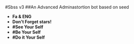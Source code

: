 #Sbss v3
##An Advanced Adminastortion bot based on seed
* **Fa & ENG**
* **Don't Forget stars!**
* **#See Your Self**
* **#Be Your Self**
* **#Do it Your Self**
